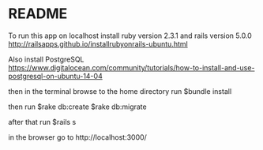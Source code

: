 # README

To run this app on localhost install ruby version 2.3.1 and rails version 5.0.0
http://railsapps.github.io/installrubyonrails-ubuntu.html

Also install PostgreSQL
https://www.digitalocean.com/community/tutorials/how-to-install-and-use-postgresql-on-ubuntu-14-04

then in the terminal browse to the home directory run 
 $bundle install

then run
 $rake db:create
 $rake db:migrate
 
after that run 
 $rails s

in the browser go to
 http://localhost:3000/


